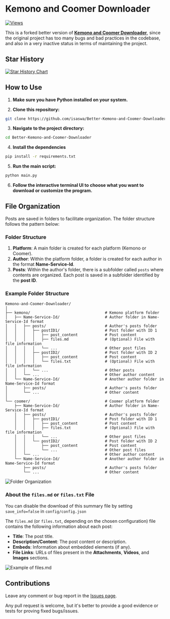 # Kemono and Coomer Downloader

[![Views](https://hits.sh/github.com/isaswa/hits.svg)](https://github.com/isaswa/Better-Kemono-and-Coomer-Downloader)

This is a forked better version of [**Kemono and Coomer Downloader**](https://github.com/e43b/Kemono-and-Coomer-Downloader/), since the original project has too many bugs and bad practices in the codebase, and also in a very inactive status in terms of maintaining the project.


## Star History

[![Star History Chart](https://api.star-history.com/svg?repos=isaswa/Better-Kemono-and-Coomer-Downloader&type=Date)](https://star-history.com/#isaswa/Better-Kemono-and-Coomer-Downloader&Date)

## How to Use

1. **Make sure you have Python installed on your system.**

2. **Clone this repository:**

```sh
git clone https://github.com/isaswa/Better-Kemono-and-Coomer-Downloader/
```

3. **Navigate to the project directory:**

```sh
cd Better-Kemono-and-Coomer-Downloader
```

4. **Install the dependencies**

```sh
pip install -r requirements.txt
```

5. **Run the main script:**
```sh
python main.py
```

6. **Follow the interactive terminal UI to choose what you want to download or customize the program.**

## File Organization

Posts are saved in folders to facilitate organization. The folder structure follows the pattern below:

### Folder Structure

1. **Platform**: A main folder is created for each platform (Kemono or Coomer).
2. **Author**: Within the platform folder, a folder is created for each author in the format **Name-Service-Id**.
3. **Posts**: Within the author's folder, there is a subfolder called `posts` where contents are organized.
   Each post is saved in a subfolder identified by the **post ID**.

### Example Folder Structure

```
Kemono-and-Coomer-Downloader/
│
├── kemono/                                 # Kemono platform folder
│   ├── Name-Service-Id/                    # Author folder in Name-Service-Id format
│   │   ├── posts/                          # Author's posts folder
│   │   │   ├── postID1/                    # Post folder with ID 1
│   │   │   │   ├── post_content            # Post content
│   │   │   │   ├── files.md                # (Optional) File with file information
│   │   │   │   └── ...                     # Other post files
│   │   │   ├── postID2/                    # Post folder with ID 2
│   │   │   │   ├── post_content            # Post content
│   │   │   │   └── files.txt               # (Optional) File with file information
│   │   │   └── ...                         # Other posts
│   │   └── ...                             # Other author content
│   └── Name-Service-Id/                    # Another author folder in Name-Service-Id format
│       ├── posts/                          # Author's posts folder
│       └── ...                             # Other content
│
└── coomer/                                 # Coomer platform folder
    ├── Name-Service-Id/                    # Author folder in Name-Service-Id format
    │   ├── posts/                          # Author's posts folder
    │   │   ├── postID1/                    # Post folder with ID 1
    │   │   │   ├── post_content            # Post content
    │   │   │   ├── files.txt               # (Optional) File with file information
    │   │   │   └── ...                     # Other post files
    │   │   └── postID2/                    # Post folder with ID 2
    │   │       ├── post_content            # Post content
    │   │       └── ...                     # Other post files
    │   └── ...                             # Other author content
    └── Name-Service-Id/                    # Another author folder in Name-Service-Id format
        ├── posts/                          # Author's posts folder
        └── ...                             # Other content
```

![Folder Organization](img/pastas.png)

### About the `files.md` or `files.txt` File

You can disable the download of this summary file by setting `save_info=false` in `config/config.json`

The `files.md` (or `files.txt`, depending on the chosen configuration) file contains the following information about each post:
- **Title**: The post title.
- **Description/Content**: The post content or description.
- **Embeds**: Information about embedded elements (if any).
- **File Links**: URLs of files present in the **Attachments**, **Videos**, and **Images** sections.

![Example of files.md](img/files.png)

## Contributions

Leave any comment or bug report in the [Issues page](https://github.com/isaswa/Better-Kemono-and-Coomer-Downloader/issues).

Any pull request is welcome, but it's better to provide a good evidence or tests for proving fixed bugs/issues.